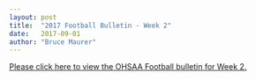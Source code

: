 ```yaml
---
layout: post
title:  "2017 Football Bulletin - Week 2"
date:   2017-09-01
author: "Bruce Maurer"
---
```


[Please click here to view the OHSAA Football bulletin for Week 2.](https://storage.googleapis.com/ohsaa-websites/bulletins/2017/2017-Bulletin-Week-2.pdf)
